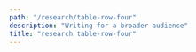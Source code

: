 ```yaml
---
path: "/research/table-row-four"
description: "Writing for a broader audience"
title: "research table-row-four"
---
```

